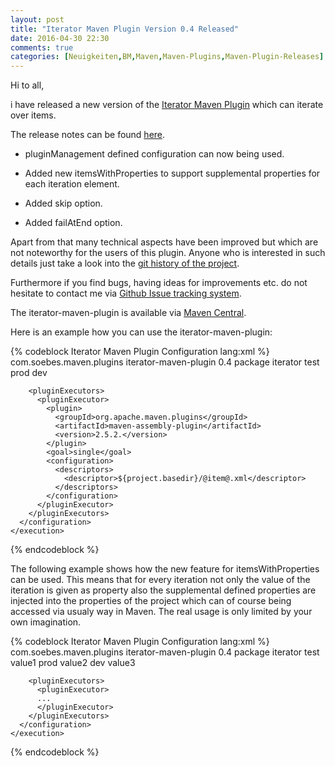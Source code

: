 ```yaml
---
layout: post
title: "Iterator Maven Plugin Version 0.4 Released"
date: 2016-04-30 22:30
comments: true
categories: [Neuigkeiten,BM,Maven,Maven-Plugins,Maven-Plugin-Releases]
---
```

Hi to all,

i have released a new version of the [Iterator Maven Plugin](http://khmarbaise.github.io/iterator-maven-plugin/) 
which can iterate over items.

The release notes can be found [here](https://github.com/khmarbaise/iterator-maven-plugin/issues?q=milestone%3A%22Release+0.4%22+is%3Aclosed).

 * pluginManagement defined configuration can now being used.

 * Added new itemsWithProperties to support supplemental properties for each
   iteration element.

 * Added skip option.

 * Added failAtEnd option. 

Apart from that many technical aspects have been improved but which are not
noteworthy for the users of this plugin. Anyone who is interested in such details 
just take a look into the [git history of the project](https://github.com/khmarbaise/iterator-maven-plugin).

Furthermore if you find bugs, having ideas for improvements etc. do not hesitate
to contact me via [Github Issue tracking system](https://github.com/khmarbaise/iterator-maven-plugin/issues).

The iterator-maven-plugin is available via 
[Maven Central](http://search.maven.org/#search|ga|1|a%3A%22iterator-maven-plugin%22).

<!-- more -->

Here is an example how you can use the iterator-maven-plugin:

{% codeblock Iterator Maven Plugin Configuration lang:xml %}
<plugin>
  <groupId>com.soebes.maven.plugins</groupId>
  <artifactId>iterator-maven-plugin</artifactId>
  <version>0.4</version>
  <executions>
    <execution>
      <phase>package</phase>
      <goals>
        <goal>iterator</goal>
      </goals>
      <configuration>
        <items>
          <item>test</item>
          <item>prod</item>
          <item>dev</item>
        </items>
 
        <pluginExecutors>
          <pluginExecutor>
            <plugin>
              <groupId>org.apache.maven.plugins</groupId>
              <artifactId>maven-assembly-plugin</artifactId>
              <version>2.5.2.</version>
            </plugin>
            <goal>single</goal>
            <configuration>
              <descriptors>
                <descriptor>${project.basedir}/@item@.xml</descriptor>
              </descriptors>
            </configuration>
          </pluginExecutor>
        </pluginExecutors>
      </configuration>
    </execution>
  </executions>
</plugin>
{% endcodeblock %}

The following example shows how the new feature for itemsWithProperties can be used.
This means that for every iteration not only the value of the iteration is given
as property also the supplemental defined properties are injected into the properties
of the project which can of course being accessed via usualy way in Maven.
The real usage is only limited by your own imagination.

{% codeblock Iterator Maven Plugin Configuration lang:xml %}
<plugin>
  <groupId>com.soebes.maven.plugins</groupId>
  <artifactId>iterator-maven-plugin</artifactId>
  <version>0.4</version>
  <executions>
    <execution>
      <phase>package</phase>
      <goals>
        <goal>iterator</goal>
      </goals>
      <configuration>
        <itemsWithProperties>
          <itemsWithProperty>
            <name>test</name>
            <properties>
              <key>value1</key>
            </properties>
          </itemsWithProperty>
          <itemsWithProperty>
            <name>prod</name>
            <properties>
              <key>value2</key>
            </properties>
          </itemsWithProperty>
          <itemsWithProperty>
            <name>dev</name>
            <properties>
              <key>value3</key>
            </properties>
          </itemsWithProperty>
        </itemsWithProperties>
 
        <pluginExecutors>
          <pluginExecutor>
          ...
          </pluginExecutor>
        </pluginExecutors>
      </configuration>
    </execution>
  </executions>
</plugin>
{% endcodeblock %}
